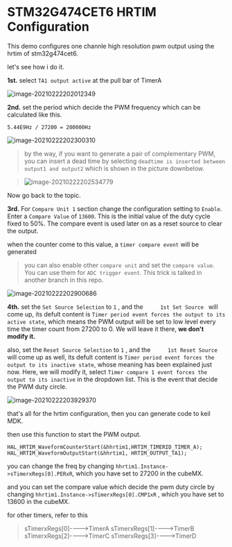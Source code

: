 # STM32G474CET6 HRTIM Configuration

This demo configures one channle high resolution pwm output using the hrtim of stm32g474cet6.

let's see how i do it.

**1st.** select `TA1 output active` at the pull bar of TimerA

![image-20210222202012349](https://gitee.com/buddismblingblinghead/MxyPic/raw/master/img/20210222202020.png)

**2nd.** set the period which decide the PWM frequency which can be calculated like this.

`5.44E9Hz / 27200 = 200000Hz`

![image-20210222202300310](https://gitee.com/buddismblingblinghead/MxyPic/raw/master/img/20210222202300.png)

> by the way, if you want to generate a pair of complementary PWM, you can insert a dead time by selecting `deadtime is inserted between output1 and output2` which is shown in the picture downbelow.

> ![image-20210222202534779](https://gitee.com/buddismblingblinghead/MxyPic/raw/master/img/20210222202534.png)

Now go back to the topic.

**3rd.**  For `Compare Unit 1` section change the configuration setting to `Enable`. Enter a `Compare Value` of `13600`. This is the initial value of the duty cycle fixed to 50%. The compare event is used later on as a reset source to clear the output.

when the counter come to this value, a `timer compare event` will be generated

> you can also enable other `compare unit` and set the `compare value`. You can use them for `ADC trigger event`.  This trick is talked in another branch in this repo. 

![image-20210222202900686](https://gitee.com/buddismblingblinghead/MxyPic/raw/master/img/20210222202900.png)

**4th.** set the `Set Source Selection` to `1` , and the `      1st Set Source  ` will come up, its defult content is `Timer period event forces the output to its active state`, which means the PWM output will be set to low level every time the timer count from 27200 to 0. We will leave it there, **we don't modify it.**

also, set the `Reset Source Selection` to `1` , and the `      1st Reset Source  ` will come up as well, its defult content is `Timer period event forces the output to its inactive state`, whose meaning has been explained just now. Here, we will modify it, select `Timer compare 1 event forces the output to its inactive`  in the dropdown list. This is the event that decide the PWM duty circle.

![image-20210222203929370](https://gitee.com/buddismblingblinghead/MxyPic/raw/master/img/20210222203929.png)

that's all for the hrtim configuration, then you can generate code to keil MDK.

then use this function to start the PWM output.

```
HAL_HRTIM_WaveformCounterStart(&hhrtim1,HRTIM_TIMERID_TIMER_A);
HAL_HRTIM_WaveformOutputStart(&hhrtim1, HRTIM_OUTPUT_TA1);
```

you can change the freq by changing `hhrtim1.Instance->sTimerxRegs[0].PERxR`, which you have set to 27200 in the cubeMX.

and you can set the compare value which decide the pwm duty circle by changing  `hhrtim1.Instance->sTimerxRegs[0].CMP1xR` , which you have set to 13600 in the cubeMX.

for other timers, refer to this

> sTimerxRegs[0]---->TimerA
> sTimerxRegs[1]---->TimerB
> sTimerxRegs[2]---->TimerC
> sTimerxRegs[3]---->TimerD